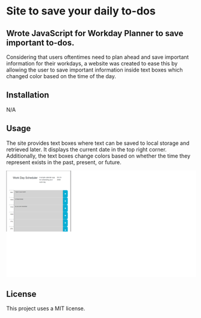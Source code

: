 # Site to save your daily to-dos

## Wrote JavaScript for Workday Planner to save important to-dos.

Considering that users oftentimes need to plan ahead and save important information for their workdays, a website was created to ease this by allowing the user to save important information inside text boxes which changed color based on the time of the day.



## Installation

N/A

## Usage

The site provides text boxes where text can be saved to local storage and retrieved later. It displays the current date in the top right corner. Additionally, the text boxes change colors based on whether the time they represent exists in the past, present, or future.

![Work Scheduler](Assets/WorkScheduler.png)


## License

This project uses a MIT license.
